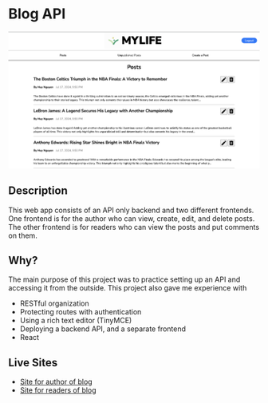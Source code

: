 # Blog API

![Screenshot of front page](front_page.png "Front page")

## Description

This web app consists of an API only backend and two different frontends. One frontend is for the author who can view, create, edit, and delete posts. The other frontend is for readers who can view the posts and put comments on them.

## Why?

The main purpose of this project was to practice setting up an API and accessing it from the outside. This project also gave me experience with
- RESTful organization
- Protecting routes with authentication
- Using a rich text editor (TinyMCE)
- Deploying a backend API, and a separate frontend
- React

## Live Sites

- [Site for author of blog](https://soft-kitsune-e21c61.netlify.app/)
- [Site for readers of blog](https://fastidious-pastelito-4c67ec.netlify.app/)


